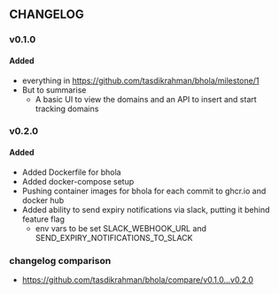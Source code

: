 ## CHANGELOG

### v0.1.0
#### Added
- everything in https://github.com/tasdikrahman/bhola/milestone/1
- But to summarise
    - A basic UI to view the domains and an API to insert and start tracking domains

### v0.2.0
#### Added
- Added Dockerfile for bhola
- Added docker-compose setup
- Pushing container images for bhola for each commit to ghcr.io and docker hub
- Added ability to send expiry notifications via slack, putting it behind feature flag
    - env vars to be set SLACK_WEBHOOK_URL and SEND_EXPIRY_NOTIFICATIONS_TO_SLACK

### changelog comparison

- https://github.com/tasdikrahman/bhola/compare/v0.1.0...v0.2.0
